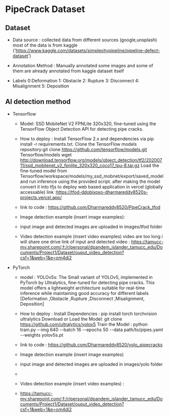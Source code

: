 # PipeCrack Dataset

## Dataset

- Data source : collected data from different sources (google,unsplash) most of the data is from kaggle ('https://www.kaggle.com/datasets/simplexitypipeline/pipeline-defect-dataset')

- Annotation Method : Manually annotated some images and some of them are already annotated from kaggle dataset itself

- Labels
  0:Deformation
  1: Obstacle
  2: Rupture
  3: Disconnect
  4: Misalignment
  5: Deposition

## AI detection method

- Tensorflow

  - Model: SSD MobileNet V2 FPNLite 320x320, fine-tuned using the TensorFlow Object Detection API for detecting pipe cracks.

  - How to deploy :
    Install TensorFlow 2.x and dependencies via pip install -r requirements.txt.
    Clone the TensorFlow models repository:git clone https://github.com/tensorflow/models.git Tensorflow/models
    wget http://download.tensorflow.org/models/object_detection/tf2/20200711/ssd_mobilenet_v2_fpnlite_320x320_coco17_tpu-8.tar.gz
    Load the fine-tuned model from Tensorflow/workspace/models/my_ssd_mobnet/export/saved_model and run inference using the provided script.
    after making the model convert it into tfjs to deploy web based application in vercel (globally accessable)
    link :https://tfod-ddobixoxo-dharmareddy8520s-projects.vercel.app/

  - link to code : https://github.com/Dharmareddy8520/PipeCrack_tfod

  - Image detection example (insert image examples):
  - input image and detected images are uploaded in images/tfod folder 

  - Video detection example (insert video examples)
    video are too long i will share one drive link of input and detected video :
    https://tamucc-my.sharepoint.com/:f:/r/personal/dpandem_islander_tamucc_edu/Documents/Project1/Dataset/ouput_video_detection?csf=1&web=1&e=om4di2

- PyTorch

  - model : YOLOv5s: The Small variant of YOLOv5, implemented in PyTorch by Ultralytics, fine-tuned for detecting pipe cracks. This model offers a lightweight architecture suitable for real-time inference while maintaining good accuracy for different labels [Deformation ,Obstacle ,Rupture ,Disconnect ,Misalignment, Deposition]

  - How to deploy :
    Install Dependencies : pip install torch torchvision ultralytics
    Download or Load the Model: git clone https://github.com/ultralytics/yolov5
    Train the Model : python train.py --img 640 --batch 16 --epochs 50 --data path/to/pipes.yaml --weights yolov5s.pt
  - link to code : https://github.com/Dharmareddy8520/yolo_pipecracks

  - Image detection example (insert image examples)
  - input image and detected images are uploaded in images/yolo folder
  - 
  - Video detection example (insert video examples) :
  - https://tamucc-my.sharepoint.com/:f:/r/personal/dpandem_islander_tamucc_edu/Documents/Project1/Dataset/ouput_video_detection?csf=1&web=1&e=om4di2

